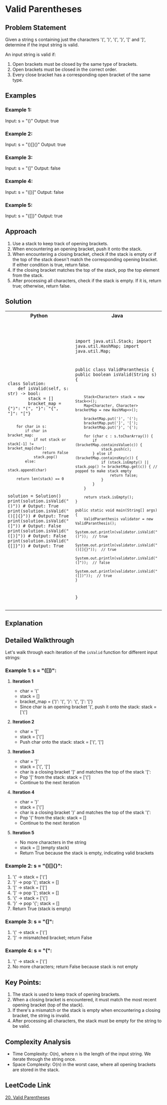 # Valid Parentheses

## Problem Statement

Given a string s containing just the characters '(', ')', '{', '}', '[' and ']', determine if the input string is valid.

An input string is valid if:

1. Open brackets must be closed by the same type of brackets.
2. Open brackets must be closed in the correct order.
3. Every close bracket has a corresponding open bracket of the same type.

## Examples

### Example 1:

Input: s = "()"
Output: true

### Example 2:

Input: s = "()[]{}"
Output: true

### Example 3:

Input: s = "(]"
Output: false

### Example 4:

Input: s = "([)]"
Output: false

### Example 5:

Input: s = "{[]}"
Output: true

## Approach

1. Use a stack to keep track of opening brackets.
2. When encountering an opening bracket, push it onto the stack.
3. When encountering a closing bracket, check if the stack is empty or if the top of the stack doesn't match the corresponding opening bracket. If either condition is true, return false.
4. If the closing bracket matches the top of the stack, pop the top element from the stack.
5. After processing all characters, check if the stack is empty. If it is, return true; otherwise, return false.

## Solution
<table>
<tr>
<th>Python</th>
<th>Java</th>
</tr>
<tr>
<td>
<pre><code class="python">
class Solution:
    def isValid(self, s: str) -> bool:
        stack = []
        bracket_map = {")": "(", "}": "{", "]": "["}

        for char in s:
            if char in bracket_map:
                if not stack or stack[-1] != bracket_map[char]:
                    return False
                stack.pop()
            else:
                stack.append(char)
        
        return len(stack) == 0

solution = Solution()
print(solution.isValid("()"))       # Output: True
print(solution.isValid("()[]{}"))   # Output: True
print(solution.isValid("(]"))       # Output: False
print(solution.isValid("([)]"))     # Output: False
print(solution.isValid("{[]}"))     # Output: True
</code></pre>
</td>
<td>
<pre><code class="java">

import java.util.Stack;
import java.util.HashMap;
import java.util.Map;

public class ValidParanthesis {
public boolean isValid(String s) {

        Stack<Character> stack = new Stack<>();
        Map<Character, Character> bracketMap = new HashMap<>();

        bracketMap.put(')', '(');
        bracketMap.put(']', '[');
        bracketMap.put('}', '{');

        for (char c : s.toCharArray()) {
            if (bracketMap.containsValue(c)) {
                stack.push(c);
            } else if (bracketMap.containsKey(c)) {
                if (stack.isEmpty() || stack.pop() != bracketMap.get(c)) { // popped to make stack empty
                    return false;
                }
            }
        }

        return stack.isEmpty();
    }

    public static void main(String[] args) {
        ValidParanthesis validator = new ValidParanthesis();
        System.out.println(validator.isValid("()"));  // true
        System.out.println(validator.isValid("()[]{}"));  // true
        System.out.println(validator.isValid("(]"));  // false
        System.out.println(validator.isValid("([])"));  // true
    }
}
</code></pre>
</td>
</tr>
</table>

## Explanation

## Detailed Walkthrough

Let's walk through each iteration of the `isValid` function for different input strings:

### Example 1: s = "([])":

1. **Iteration 1**
    - char = '('
    - stack = []
    - bracket_map = {')': '(', '}': '{', ']': '['}
    - Since char is an opening bracket '(', push it onto the stack: stack = ['(']

2. **Iteration 2**
    - char = '['
    - stack = ['(']
    - Push char onto the stack: stack = ['(', '[']

3. **Iteration 3**
    - char = ']'
    - stack = ['(', '[']
    - char is a closing bracket ']' and matches the top of the stack '[':
    - Pop '[' from the stack: stack = ['(']
    - Continue to the next iteration

4. **Iteration 4**
    - char = ')'
    - stack = ['(']
    - char is a closing bracket ')' and matches the top of the stack '(':
    - Pop '(' from the stack: stack = []
    - Continue to the next iteration

5. **Iteration 5**
    - No more characters in the string
    - stack = [] (empty stack)
    - Return True because the stack is empty, indicating valid brackets

### Example 2: s = "()[]{}":

1. '(' -> stack = ['(']
2. ')' -> pop '('; stack = []
3. '[' -> stack = ['[']
4. ']' -> pop '['; stack = []
5. '{' -> stack = ['{']
6. '}' -> pop '{'; stack = []
7. Return True (stack is empty)

### Example 3: s = "(]":

1. '(' -> stack = ['(']
2. ']' -> mismatched bracket; return False

### Example 4: s = "(":

1. '(' -> stack = ['(']
2. No more characters; return False because stack is not empty

## Key Points:

1. The stack is used to keep track of opening brackets.
2. When a closing bracket is encountered, it must match the most recent opening bracket (top of the stack).
3. If there's a mismatch or the stack is empty when encountering a closing bracket, the string is invalid.
4. After processing all characters, the stack must be empty for the string to be valid.

## Complexity Analysis

- Time Complexity: O(n), where n is the length of the input string. We iterate through the string once.
- Space Complexity: O(n) in the worst case, where all opening brackets are stored in the stack.

## LeetCode Link

[20. Valid Parentheses](https://leetcode.com/problems/valid-parentheses/)